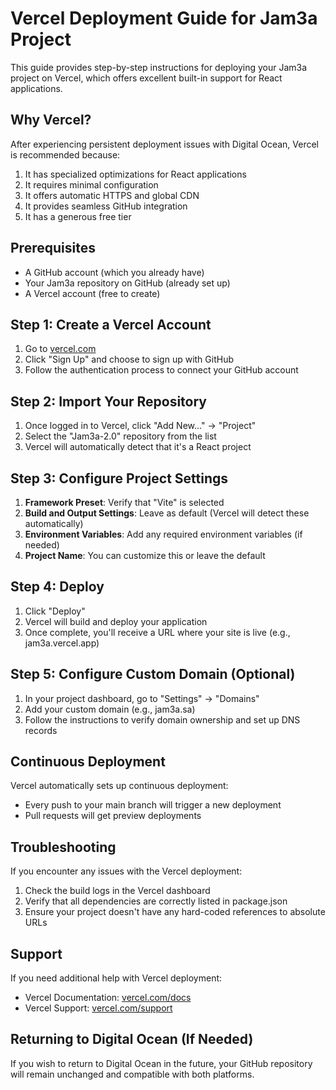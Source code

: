 # Vercel Deployment Guide for Jam3a Project

This guide provides step-by-step instructions for deploying your Jam3a project on Vercel, which offers excellent built-in support for React applications.

## Why Vercel?

After experiencing persistent deployment issues with Digital Ocean, Vercel is recommended because:

1. It has specialized optimizations for React applications
2. It requires minimal configuration
3. It offers automatic HTTPS and global CDN
4. It provides seamless GitHub integration
5. It has a generous free tier

## Prerequisites

- A GitHub account (which you already have)
- Your Jam3a repository on GitHub (already set up)
- A Vercel account (free to create)

## Step 1: Create a Vercel Account

1. Go to [vercel.com](https://vercel.com)
2. Click "Sign Up" and choose to sign up with GitHub
3. Follow the authentication process to connect your GitHub account

## Step 2: Import Your Repository

1. Once logged in to Vercel, click "Add New..." → "Project"
2. Select the "Jam3a-2.0" repository from the list
3. Vercel will automatically detect that it's a React project

## Step 3: Configure Project Settings

1. **Framework Preset**: Verify that "Vite" is selected
2. **Build and Output Settings**: Leave as default (Vercel will detect these automatically)
3. **Environment Variables**: Add any required environment variables (if needed)
4. **Project Name**: You can customize this or leave the default

## Step 4: Deploy

1. Click "Deploy"
2. Vercel will build and deploy your application
3. Once complete, you'll receive a URL where your site is live (e.g., jam3a.vercel.app)

## Step 5: Configure Custom Domain (Optional)

1. In your project dashboard, go to "Settings" → "Domains"
2. Add your custom domain (e.g., jam3a.sa)
3. Follow the instructions to verify domain ownership and set up DNS records

## Continuous Deployment

Vercel automatically sets up continuous deployment:
- Every push to your main branch will trigger a new deployment
- Pull requests will get preview deployments

## Troubleshooting

If you encounter any issues with the Vercel deployment:

1. Check the build logs in the Vercel dashboard
2. Verify that all dependencies are correctly listed in package.json
3. Ensure your project doesn't have any hard-coded references to absolute URLs

## Support

If you need additional help with Vercel deployment:
- Vercel Documentation: [vercel.com/docs](https://vercel.com/docs)
- Vercel Support: [vercel.com/support](https://vercel.com/support)

## Returning to Digital Ocean (If Needed)

If you wish to return to Digital Ocean in the future, your GitHub repository will remain unchanged and compatible with both platforms.
